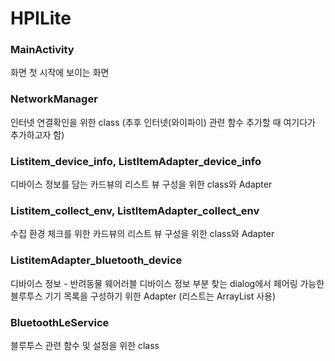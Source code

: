 # HPILite

### MainActivity
화면 첫 시작에 보이는 화면

### NetworkManager
인터넷 연결확인을 위한 class
(추후 인터넷(와이파이) 관련 함수 추가할 때 여기다가 추가하고자 함)

### Listitem_device_info, ListItemAdapter_device_info
디바이스 정보를 담는 카드뷰의 리스트 뷰 구성을 위한 class와 Adapter

### Listitem_collect_env, ListItemAdapter_collect_env
수집 환경 체크를 위한 카드뷰의 리스트 뷰 구성을 위한 class와 Adapter

### ListitemAdapter_bluetooth_device
디바이스 정보 - 반려동물 웨어러블 디바이스 정보 부분 찾는 dialog에서
페어링 가능한 블루투스 기기 목록을 구성하기 위한 Adapter (리스트는 ArrayList 사용)

### BluetoothLeService
블루투스 관련 함수 및 설정을 위한 class
